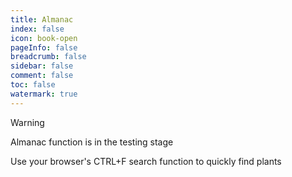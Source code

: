 ```yaml
---
title: Almanac
index: false
icon: book-open
pageInfo: false
breadcrumb: false
sidebar: false
comment: false
toc: false
watermark: true
---
```


> [!warning]
> Almanac function is in the testing stage
>
> Use your browser's CTRL+F search function to quickly find plants

<script setup>
    import { createApp,provide } from 'vue';
    import Wiki from '@source/components/wiki/App.vue';
    const wiki = createApp(Wiki);
    provide("i18nLanguage",'en');
</script>

<wiki />
